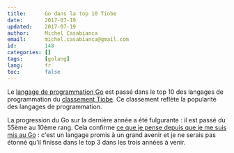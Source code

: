 ```yaml
---
title:      Go dans la top 10 Tiobe
date:       2017-07-19
updated:    2017-07-19
author:     Michel Casabianca
email:      michel.casabianca@gmail.com
id:         148
categories: []
tags:       [golang]
lang:       fr
toc:        false
---
```


Le [langage de programmation Go](http://golang.org) est passé dans le top 10 des langages de programmation du [classement Tiobe](https://www.tiobe.com/tiobe-index/). Ce classement reflète la popularité des langages de programmation.

<!--more-->

La progression du Go sur la dernière année a été fulgurante : il est passé du 55ème au 10ème rang. Cela confirme [ce que je pense depuis que je me suis mis au Go](http://sweetohm.net/slides/go-retour-experience) : c'est un langage promis à un grand avenir et je ne serais pas étonné qu'il finisse dans le top 3 dans les trois années à venir.

